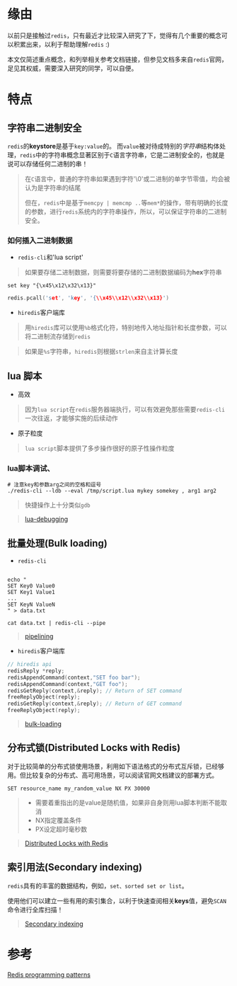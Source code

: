 
# 缘由
以前只是接触过`redis`，只有最近才比较深入研究了下，觉得有几个重要的概念可以积累出来，以利于帮助理解`redis` :)

本文仅简述重点概念，和列举相关参考文档链接，但参见文档多来自`redis`官网，足见其权威，需要深入研究的同学，可以自便。

# 特点
## 字符串二进制安全
`redis`的**keystore**是基于`key:value`的。
而`value`被对待成特别的*字符串*结构体处理，`redis`中的字符串概念显著区别于`C`语言字符串，它是二进制安全的，也就是说可以存储任何二进制的串！

> 在`C`语言中，普通的字符串如果遇到字符'\0'或二进制的单字节零值，均会被认为是字符串的结尾
> 
> 但在，`redis`中是基于`memcpy | memcmp ..`等`mem*`的操作，带有明确的长度的参数，进行`redis`系统内的字符串操作，所以，可以保证字符串的二进制安全。

### 如何插入二进制数据

+ `redis-cli`和'lua script'
> 如果要存储二进制数据，则需要将要存储的二进制数据编码为**hex**字符串
```shell
set key "{\x45\x12\x32\x13}"
```
```c++
redis.pcall('set', 'key', '{\\x45\\x12\\x32\\x13}')
```

+ `hiredis`客户端库
> 用`hiredis`库可以使用`%b`格式化符，特别地传入地址指针和长度参数，可以将二进制流存储到`redis`

> 如果是`%s`字符串，`hiredis`则根据`strlen`来自主计算长度

## lua 脚本
+ 高效
> 因为`lua script`在`redis`服务器端执行，可以有效避免那些需要`redis-cli`一次往返，才能够实施的后续动作
+ 原子粒度
> `lua script`脚本提供了多步操作很好的原子性操作粒度

### lua脚本调试、
```shell
# 注意key和参数arg之间的空格和逗号
./redis-cli --ldb --eval /tmp/script.lua mykey somekey , arg1 arg2
```
> 快捷操作上十分类似`gdb`

> [lua-debugging](https://redis.io/docs/interact/programmability/lua-debugging/)

## 批量处理(Bulk loading)

+ `redis-cli`
```shell

echo "
SET Key0 Value0
SET Key1 Value1
...
SET KeyN ValueN
" > data.txt

cat data.txt | redis-cli --pipe

```
> [pipelining](https://redis.io/docs/manual/pipelining/)

+ `hiredis`客户端库

```c
// hiredis api
redisReply *reply;
redisAppendCommand(context,"SET foo bar");
redisAppendCommand(context,"GET foo");
redisGetReply(context,&reply); // Return of SET command
freeReplyObject(reply);
redisGetReply(context,&reply); // Return of GET command
freeReplyObject(reply);

```

> [bulk-loading](https://redis.io/docs/manual/patterns/bulk-loading/)

## 分布式锁(Distributed Locks with Redis)
对于比较简单的分布式锁使用场景，利用如下语法格式的分布式互斥锁，已经够用。但比较复杂的分布式、高可用场景，可以阅读官网文档建议的部署方式。

```shell
SET resource_name my_random_value NX PX 30000
```

>  + 需要着重指出的是value是随机值，如果非自身则用lua脚本判断不能取消
>  + NX指定覆盖条件
>  + PX设定超时毫秒数

> [Distributed Locks with Redis](https://redis.io/docs/manual/patterns/distributed-locks/)

## 索引用法(Secondary indexing)
`redis`具有的丰富的数据结构，例如，`set、sorted set or list`。

使用他们可以建立一些有用的索引集合，以利于快速查阅相关**keys**值，避免`SCAN`命令进行全库扫描！

> [Secondary indexing](https://redis.io/docs/manual/patterns/indexes/)

# 参考
[Redis programming patterns](https://redis.io/docs/manual/patterns/)


